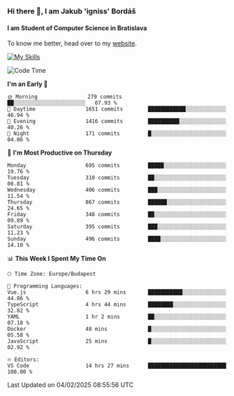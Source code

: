 ### Hi there 👋, I am Jakub 'igniss' Bordáš

#### I am Student of Computer Science in Bratislava
To know me better, head over to my [website](https://bordas.sk).

[![My Skills](https://skillicons.dev/icons?i=js,typescript,html,css,figma,svelte,vue,next,postgresql,nest,express,nodejs)](https://bordas.sk)


<!--START_SECTION:waka-->
![Code Time](http://img.shields.io/badge/Code%20Time-1%2C675%20hrs%2019%20mins-blue)

**I'm an Early 🐤** 

```text
🌞 Morning                279 commits         ██░░░░░░░░░░░░░░░░░░░░░░░   07.93 % 
🌆 Daytime                1651 commits        ████████████░░░░░░░░░░░░░   46.94 % 
🌃 Evening                1416 commits        ██████████░░░░░░░░░░░░░░░   40.26 % 
🌙 Night                  171 commits         █░░░░░░░░░░░░░░░░░░░░░░░░   04.86 % 
```
📅 **I'm Most Productive on Thursday** 

```text
Monday                   695 commits         █████░░░░░░░░░░░░░░░░░░░░   19.76 % 
Tuesday                  310 commits         ██░░░░░░░░░░░░░░░░░░░░░░░   08.81 % 
Wednesday                406 commits         ███░░░░░░░░░░░░░░░░░░░░░░   11.54 % 
Thursday                 867 commits         ██████░░░░░░░░░░░░░░░░░░░   24.65 % 
Friday                   348 commits         ██░░░░░░░░░░░░░░░░░░░░░░░   09.89 % 
Saturday                 395 commits         ███░░░░░░░░░░░░░░░░░░░░░░   11.23 % 
Sunday                   496 commits         ████░░░░░░░░░░░░░░░░░░░░░   14.10 % 
```


📊 **This Week I Spent My Time On** 

```text
🕑︎ Time Zone: Europe/Budapest

💬 Programming Languages: 
Vue.js                   6 hrs 29 mins       ███████████░░░░░░░░░░░░░░   44.86 % 
TypeScript               4 hrs 44 mins       ████████░░░░░░░░░░░░░░░░░   32.82 % 
YAML                     1 hr 2 mins         ██░░░░░░░░░░░░░░░░░░░░░░░   07.18 % 
Docker                   48 mins             █░░░░░░░░░░░░░░░░░░░░░░░░   05.58 % 
JavaScript               25 mins             █░░░░░░░░░░░░░░░░░░░░░░░░   02.92 % 

🔥 Editors: 
VS Code                  14 hrs 27 mins      █████████████████████████   100.00 % 
```


 Last Updated on 04/02/2025 08:55:56 UTC
<!--END_SECTION:waka-->

